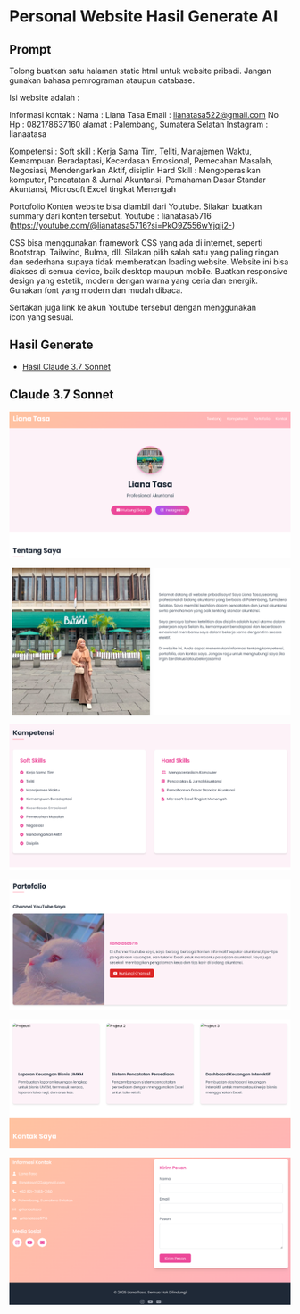 # Personal Website Hasil Generate AI
## Prompt
Tolong buatkan satu halaman static html untuk website pribadi. Jangan gunakan bahasa pemrograman ataupun database.

Isi website adalah :

Informasi kontak : 
Nama : Liana Tasa
Email : lianatasa522@gmail.com
No Hp : 082178637160
alamat : Palembang, Sumatera Selatan
Instagram : lianaatasa

Kompetensi : 
Soft skill : Kerja Sama Tim, Teliti, Manajemen Waktu, Kemampuan Beradaptasi, Kecerdasan Emosional, Pemecahan Masalah, Negosiasi, Mendengarkan Aktif, disiplin
Hard Skill : Mengoperasikan komputer, Pencatatan & Jurnal Akuntansi, Pemahaman Dasar Standar Akuntansi, Microsoft Excel tingkat Menengah

Portofolio
Konten website bisa diambil dari Youtube. Silakan buatkan summary dari konten tersebut.
Youtube : lianatasa5716 (https://youtube.com/@lianatasa5716?si=PkO9Z556wYjqji2-)

CSS bisa menggunakan framework CSS yang ada di internet, seperti Bootstrap, Tailwind, Bulma, dll. Silakan pilih salah satu yang paling ringan dan sederhana supaya tidak memberatkan loading website. Website ini bisa diakses di semua device, baik desktop maupun mobile. Buatkan responsive design yang estetik, modern dengan warna yang ceria dan energik. Gunakan font yang modern dan mudah dibaca.

Sertakan juga link ke akun Youtube tersebut dengan menggunakan icon yang sesuai.
## Hasil Generate
- [Hasil Claude 3.7 Sonnet](index.html)
## Claude 3.7 Sonnet
![Claude 1](https://github.com/lianatasa9/website-pribadi/blob/main/claude-1.png?raw=true)

![Claude 2](https://github.com/lianatasa9/website-pribadi/blob/main/claude-2.png?raw=true)

![Claude 3](https://github.com/lianatasa9/website-pribadi/blob/main/claude-3.png?raw=true)

![Claude 4](https://github.com/lianatasa9/website-pribadi/blob/main/claude-4.png?raw=true)

![Claude 5](https://github.com/lianatasa9/website-pribadi/blob/main/claude-5.png?raw=true)

![Claude 6](https://github.com/lianatasa9/website-pribadi/blob/main/claude-6.png?raw=true)



